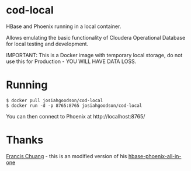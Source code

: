 # cod-local 

HBase and Phoenix running in a local container.

Allows emulating the basic functionality of Cloudera Operational Database for local testing and development. 

IMPORTANT: This is a Docker image with temporary local storage, do not use this for Production - YOU WILL HAVE DATA LOSS.

# Running

```
$ docker pull josiahgoodson/cod-local
$ docker run -d -p 8765:8765 josiahgoodson/cod-local
```

You can then connect to Phoenix at http://localhost:8765/

# Thanks

[Francis Chuang](https://github.com/F21) - this is an modified version of his [hbase-phoenix-all-in-one](https://github.com/Boostport/hbase-phoenix-all-in-one)
